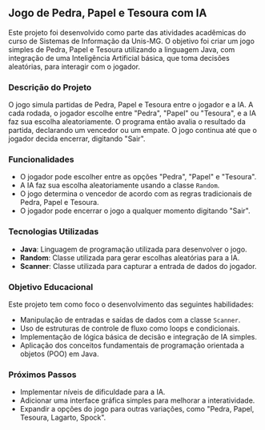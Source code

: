 ## Jogo de Pedra, Papel e Tesoura com IA

Este projeto foi desenvolvido como parte das atividades acadêmicas do curso de Sistemas de Informação da Unis-MG. O objetivo foi criar um jogo simples de Pedra, Papel e Tesoura utilizando a linguagem Java, com integração de uma Inteligência Artificial básica, que toma decisões aleatórias, para interagir com o jogador.

### Descrição do Projeto
O jogo simula partidas de Pedra, Papel e Tesoura entre o jogador e a IA. A cada rodada, o jogador escolhe entre "Pedra", "Papel" ou "Tesoura", e a IA faz sua escolha aleatoriamente. O programa então avalia o resultado da partida, declarando um vencedor ou um empate. O jogo continua até que o jogador decida encerrar, digitando "Sair".

### Funcionalidades
- O jogador pode escolher entre as opções "Pedra", "Papel" e "Tesoura".
- A IA faz sua escolha aleatoriamente usando a classe `Random`.
- O jogo determina o vencedor de acordo com as regras tradicionais de Pedra, Papel e Tesoura.
- O jogador pode encerrar o jogo a qualquer momento digitando "Sair".

### Tecnologias Utilizadas
- **Java**: Linguagem de programação utilizada para desenvolver o jogo.
- **Random**: Classe utilizada para gerar escolhas aleatórias para a IA.
- **Scanner**: Classe utilizada para capturar a entrada de dados do jogador.

### Objetivo Educacional
Este projeto tem como foco o desenvolvimento das seguintes habilidades:
- Manipulação de entradas e saídas de dados com a classe `Scanner`.
- Uso de estruturas de controle de fluxo como loops e condicionais.
- Implementação de lógica básica de decisão e integração de IA simples.
- Aplicação dos conceitos fundamentais de programação orientada a objetos (POO) em Java.

### Próximos Passos
- Implementar níveis de dificuldade para a IA.
- Adicionar uma interface gráfica simples para melhorar a interatividade.
- Expandir a opções do jogo para outras variações, como "Pedra, Papel, Tesoura, Lagarto, Spock".
